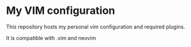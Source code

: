 # My VIM configuration

This repository hosts my personal vim configuration and required plugins.

It is compatible with .vim and neovim
